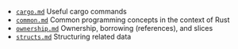 - [`cargo.md`](cargo.md) Useful cargo commands
- [`common.md`](common.md) Common programming concepts in the context of Rust
- [`ownership.md`](ownership.md) Ownership, borrowing (references), and slices
- [`structs.md`](structs.md) Structuring related data